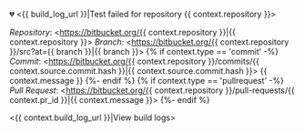 :broken_heart: <{{ build_log_url }}|Test failed for repository {{ context.repository }}>

*Repository*: <https://bitbucket.org/{{ context.repository }}|{{ context.repository }}>
*Branch*: <https://bitbucket.org/{{ context.repository }}/src?at={{ branch }}|{{ branch }}>
{% if context.type == 'commit' -%}
*Commit*: <https://bitbucket.org/{{ context.repository }}/commits/{{ context.source.commit.hash }}|{{ context.source.commit.hash }}>
{{ context.message }}
{%- endif %}
{% if context.type == 'pullrequest' -%}
*Pull Request*: <https://bitbucket.org/{{ context.repository }}/pull-requests/{{ context.pr_id }}|{{ context.message }}>
{%- endif %}

<{{ context.build_log_url }}|View build logs>
